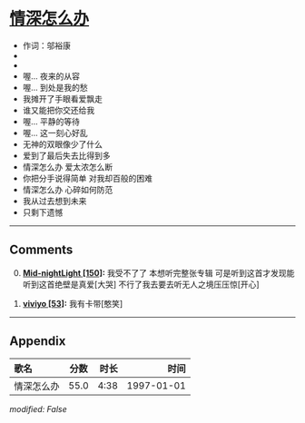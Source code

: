 # [情深怎么办](https://music.163.com/song?id=67866)

* 作词：邬裕康
*
*
* 喔... 夜来的从容
* 喔... 到处是我的愁
* 我摊开了手眼看爱飘走
* 谁又能把你交还给我
* 喔... 平静的等待
* 喔... 这一刻心好乱
* 无神的双眼像少了什么
* 爱到了最后失去比得到多
* 情深怎么办 爱太浓怎么断
* 你把分手说得简单 对我却百般的困难
* 情深怎么办 心碎如何防范
* 我从过去想到未来
* 只剩下遗憾


---

## Comments
0. **[Mid-nightLight \[150\]](https://music.163.com/#/user/home?id=61425746):** 我受不了了  本想听完整张专辑  可是听到这首才发现能听到这首绝壁是真爱[大哭]  不行了我去要去听无人之境压压惊[开心]

1. **[viviyo \[53\]](https://music.163.com/#/user/home?id=1181062):** 我有卡带[憨笑]



---

## Appendix

|歌名|分数|时长|时间|
|:---|:---:|---:|---:|
|情深怎么办|55.0|4:38|1997-01-01

*modified: False*